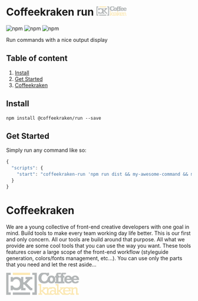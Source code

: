 # Coffeekraken run <img src=".resources/coffeekraken-logo.jpg" height="25px" />

![npm](https://img.shields.io/npm/l/@coffeekraken/run?style=flat-square)
![npm](https://img.shields.io/npm/v/@coffeekraken/run?style=flat-square)
![npm](https://img.shields.io/npm/dw/@coffeekraken/run?style=flat-square)

Run commands with a nice output display

## Table of content

1. [Install](#readme-install)
2. [Get Started](#readme-get-started)
3. [Coffeekraken](#readme-coffeekraken)

<a name="readme-install"></a>

## Install

```
npm install @coffeekraken/run --save
```

<a name="readme-get-started"></a>

## Get Started

Simply run any command like so:

```js
{
  "scripts": {
    "start": "coffeekraken-run 'npm run dist && my-awesome-command && my-other-awesome-command'"
  }
}
```

<a name="readme-coffeekraken"></a>

# Coffeekraken

We are a young collective of front-end creative developers with one goal in mind. Build tools to make every team working day life better. This is our first and only concern. All our tools are build around that purpose.
All what we provide are some cool tools that you can use the way you want. These tools features cover a large scope of the front-end workflow (styleguide generation, colors/fonts management, etc...). You can use only the parts that you need and let the rest aside...

[![Coffeekraken](.resources/coffeekraken-logo.jpg)](https://coffeekraken.io)
